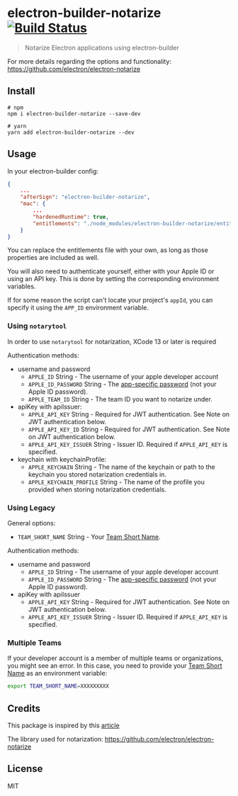 # electron-builder-notarize [![Build Status](https://travis-ci.com/karaggeorge/electron-builder-notarize.svg?branch=master)](https://travis-ci.com/karaggeorge/electron-builder-notarize)

> Notarize Electron applications using electron-builder

For more details regarding the options and functionality: https://github.com/electron/electron-notarize

## Install

```
# npm
npm i electron-builder-notarize --save-dev

# yarn
yarn add electron-builder-notarize --dev
```


## Usage

In your electron-builder config:

```json
{
	...
	"afterSign": "electron-builder-notarize",
	"mac": {
		...
		"hardenedRuntime": true,
		"entitlements": "./node_modules/electron-builder-notarize/entitlements.mac.inherit.plist",
	}
}
```

You can replace the entitlements file with your own, as long as those properties are included as well.

You will also need to authenticate yourself, either with your Apple ID or using an API key. This is done by setting the corresponding environment variables.

If for some reason the script can't locate your project's `appId`, you can specify it using the `APP_ID` environment variable.

### Using `notarytool`

In order to use `notarytool` for notarization, XCode 13 or later is required

Authentication methods:
- username and password
  - `APPLE_ID` String - The username of your apple developer account
  - `APPLE_ID_PASSWORD` String - The [app-specific password](https://support.apple.com/HT204397) (not your Apple ID password).
  - `APPLE_TEAM_ID` String - The team ID you want to notarize under.
- apiKey with apiIssuer:
  - `APPLE_API_KEY` String - Required for JWT authentication. See Note on JWT authentication below.
  - `APPLE_API_KEY_ID` String - Required for JWT authentication. See Note on JWT authentication below.
  - `APPLE_API_KEY_ISSUER` String - Issuer ID. Required if `APPLE_API_KEY` is specified.
- keychain with keychainProfile:
  - `APPLE_KEYCHAIN` String - The name of the keychain or path to the keychain you stored notarization credentials in.
  - `APPLE_KEYCHAIN_PROFILE` String - The name of the profile you provided when storing notarization credentials.

### Using Legacy

General options:
- `TEAM_SHORT_NAME` String - Your [Team Short Name](#notes-on-your-team-short-name).

Authentication methods:
- username and password
  - `APPLE_ID` String - The username of your apple developer account
  - `APPLE_ID_PASSWORD` String - The [app-specific password](https://support.apple.com/HT204397) (not your Apple ID password).
- apiKey with apiIssuer
  - `APPLE_API_KEY` String - Required for JWT authentication. See Note on JWT authentication below.
  - `APPLE_API_KEY_ISSUER` String - Issuer ID. Required if `APPLE_API_KEY` is specified.

### Multiple Teams

If your developer account is a member of multiple teams or organizations, you might see an error. In this case, you need to provide your [Team Short Name](https://github.com/electron/electron-notarize#notes-on-your-team-short-name) as an environment variable:

```sh
export TEAM_SHORT_NAME=XXXXXXXXX
```

## Credits

This package is inspired by this [article](https://medium.com/@TwitterArchiveEraser/notarize-electron-apps-7a5f988406db)

The library used for notarization: https://github.com/electron/electron-notarize

## License

MIT
